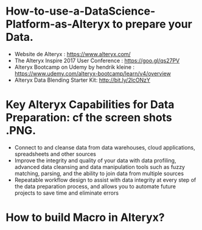 # How-to-use-a-DataScience-Platform-as-Alteryx to prepare your Data. 
* Website de Alteryx : https://www.alteryx.com/
* The Alteryx Inspire 2017 User Conference : https://goo.gl/qs27PV
* Alteryx Bootcamp on Udemy by hendrik kleine : https://www.udemy.com/alteryx-bootcamp/learn/v4/overview
* Alteryx Data Blending Starter Kit: http://bit.ly/2lcONzY

# Key Alteryx Capabilities for Data Preparation: cf the screen shots .PNG. 
* Connect to and cleanse data from data warehouses, cloud applications, spreadsheets and other sources
* Improve the integrity and quality of your data with data profiling, 
advanced data cleansing and data manipulation tools such as fuzzy matching, parsing, and the ability to join data from multiple sources
* Repeatable workflow design to assist with data integrity at every step of the data preparation process, and allows you to automate future projects to save time and eliminate errors

# How to build Macro in Alteryx? 



